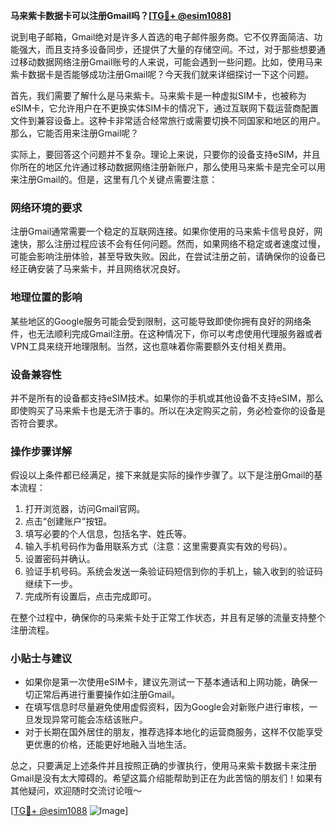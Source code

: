 **马来紫卡数据卡可以注册Gmail吗？[[TG💪+ @esim1088](https://t.me/s/esim1088)]**

说到电子邮箱，Gmail绝对是许多人首选的电子邮件服务商。它不仅界面简洁、功能强大，而且支持多设备同步，还提供了大量的存储空间。不过，对于那些想要通过移动数据网络注册Gmail账号的人来说，可能会遇到一些问题。比如，使用马来紫卡数据卡是否能够成功注册Gmail呢？今天我们就来详细探讨一下这个问题。

首先，我们需要了解什么是马来紫卡。马来紫卡是一种虚拟SIM卡，也被称为eSIM卡，它允许用户在不更换实体SIM卡的情况下，通过互联网下载运营商配置文件到兼容设备上。这种卡非常适合经常旅行或需要切换不同国家和地区的用户。那么，它能否用来注册Gmail呢？

实际上，要回答这个问题并不复杂。理论上来说，只要你的设备支持eSIM，并且你所在的地区允许通过移动数据网络注册新账户，那么使用马来紫卡是完全可以用来注册Gmail的。但是，这里有几个关键点需要注意：

### **网络环境的要求**
注册Gmail通常需要一个稳定的互联网连接。如果你使用的马来紫卡信号良好，网速快，那么注册过程应该不会有任何问题。然而，如果网络不稳定或者速度过慢，可能会影响注册体验，甚至导致失败。因此，在尝试注册之前，请确保你的设备已经正确安装了马来紫卡，并且网络状况良好。

### **地理位置的影响**
某些地区的Google服务可能会受到限制，这可能导致即使你拥有良好的网络条件，也无法顺利完成Gmail注册。在这种情况下，你可以考虑使用代理服务器或者VPN工具来绕开地理限制。当然，这也意味着你需要额外支付相关费用。

### **设备兼容性**
并不是所有的设备都支持eSIM技术。如果你的手机或其他设备不支持eSIM，那么即使购买了马来紫卡也是无济于事的。所以在决定购买之前，务必检查你的设备是否符合要求。

### **操作步骤详解**
假设以上条件都已经满足，接下来就是实际的操作步骤了。以下是注册Gmail的基本流程：

1. 打开浏览器，访问Gmail官网。
2. 点击“创建账户”按钮。
3. 填写必要的个人信息，包括名字、姓氏等。
4. 输入手机号码作为备用联系方式（注意：这里需要真实有效的号码）。
5. 设置密码并确认。
6. 验证手机号码。系统会发送一条验证码短信到你的手机上，输入收到的验证码继续下一步。
7. 完成所有设置后，点击完成即可。

在整个过程中，确保你的马来紫卡处于正常工作状态，并且有足够的流量支持整个注册流程。

### **小贴士与建议**
- 如果你是第一次使用eSIM卡，建议先测试一下基本通话和上网功能，确保一切正常后再进行重要操作如注册Gmail。
- 在填写信息时尽量避免使用虚假资料，因为Google会对新账户进行审核，一旦发现异常可能会冻结该账户。
- 对于长期在国外居住的朋友，推荐选择本地化的运营商服务，这样不仅能享受更优惠的价格，还能更好地融入当地生活。

总之，只要满足上述条件并且按照正确的步骤执行，使用马来紫卡数据卡来注册Gmail是没有太大障碍的。希望这篇介绍能帮助到正在为此苦恼的朋友们！如果有其他疑问，欢迎随时交流讨论哦～

[[TG💪+ @esim1088](https://t.me/s/esim1088) ![Image](https://i.postimg.cc/4NQfJmqS/Snipaste-2025-05-13-00-14-12.png)]